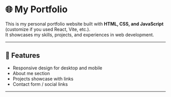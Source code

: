 # 🌐 My Portfolio

This is my personal portfolio website built with **HTML, CSS, and JavaScript** (customize if you used React, Vite, etc.).  
It showcases my skills, projects, and experiences in web development.

---

## 🚀 Features
- Responsive design for desktop and mobile
- About me section
- Projects showcase with links
- Contact form / social links

---
